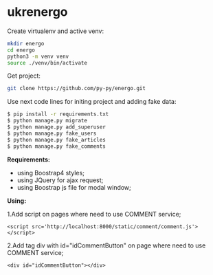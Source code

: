 # ukrenergo

Create virtualenv and active venv: 
```sh
mkdir energo
cd energo
python3 -m venv venv
source ./venv/bin/activate
```

Get project:
```sh
git clone https://github.com/py-py/energo.git
```

Use next code lines for initing project and adding fake data:
```sh
$ pip install -r requirements.txt
$ python manage.py migrate
$ python manage.py add_superuser
$ python manage.py fake_users
$ python manage.py fake_articles
$ python manage.py fake_comments
```

**Requirements:**
- using Boostrap4 styles;
- using JQuery for ajax request;
- using Boostrap js file for modal window;

**Using:**

1.Add script on pages where need to use COMMENT service;
```
<script src='http://localhost:8000/static/comment/comment.js'></script>
```
2.Add tag div with id="idCommentButton" on page where need to use COMMENT service;
```
<div id="idCommentButton"></div>
```